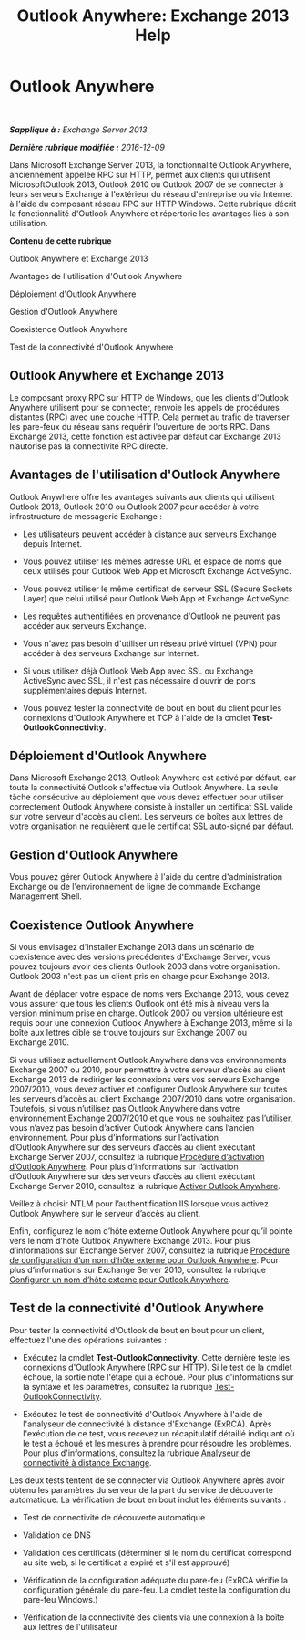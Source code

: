 ﻿---
title: 'Outlook Anywhere: Exchange 2013 Help'
TOCTitle: Outlook Anywhere
ms:assetid: 9026d461-ec6a-4ef5-ba9d-de33030858f3
ms:mtpsurl: https://technet.microsoft.com/fr-fr/library/Bb123741(v=EXCHG.150)
ms:contentKeyID: 50478702
ms.date: 04/24/2018
mtps_version: v=EXCHG.150
ms.translationtype: HT
---

# Outlook Anywhere

 

_**Sapplique à :** Exchange Server 2013_

_**Dernière rubrique modifiée :** 2016-12-09_

Dans Microsoft Exchange Server 2013, la fonctionnalité Outlook Anywhere, anciennement appelée RPC sur HTTP, permet aux clients qui utilisent MicrosoftOutlook 2013, Outlook 2010 ou Outlook 2007 de se connecter à leurs serveurs Exchange à l'extérieur du réseau d'entreprise ou via Internet à l'aide du composant réseau RPC sur HTTP Windows. Cette rubrique décrit la fonctionnalité d'Outlook Anywhere et répertorie les avantages liés à son utilisation.

**Contenu de cette rubrique**

Outlook Anywhere et Exchange 2013

Avantages de l'utilisation d'Outlook Anywhere

Déploiement d'Outlook Anywhere

Gestion d'Outlook Anywhere

Coexistence Outlook Anywhere

Test de la connectivité d'Outlook Anywhere

## Outlook Anywhere et Exchange 2013

Le composant proxy RPC sur HTTP de Windows, que les clients d'Outlook Anywhere utilisent pour se connecter, renvoie les appels de procédures distantes (RPC) avec une couche HTTP. Cela permet au trafic de traverser les pare-feux du réseau sans requérir l'ouverture de ports RPC. Dans Exchange 2013, cette fonction est activée par défaut car Exchange 2013 n’autorise pas la connectivité RPC directe.

## Avantages de l'utilisation d'Outlook Anywhere

Outlook Anywhere offre les avantages suivants aux clients qui utilisent Outlook 2013, Outlook 2010 ou Outlook 2007 pour accéder à votre infrastructure de messagerie Exchange :

  - Les utilisateurs peuvent accéder à distance aux serveurs Exchange depuis Internet.

  - Vous pouvez utiliser les mêmes adresse URL et espace de noms que ceux utilisés pour Outlook Web App et Microsoft Exchange ActiveSync.

  - Vous pouvez utiliser le même certificat de serveur SSL (Secure Sockets Layer) que celui utilisé pour Outlook Web App et Exchange ActiveSync.

  - Les requêtes authentifiées en provenance d'Outlook ne peuvent pas accéder aux serveurs Exchange.

  - Vous n'avez pas besoin d'utiliser un réseau privé virtuel (VPN) pour accéder à des serveurs Exchange sur Internet.

  - Si vous utilisez déjà Outlook Web App avec SSL ou Exchange ActiveSync avec SSL, il n'est pas nécessaire d'ouvrir de ports supplémentaires depuis Internet.

  - Vous pouvez tester la connectivité de bout en bout du client pour les connexions d'Outlook Anywhere et TCP à l'aide de la cmdlet **Test-OutlookConnectivity**.

## Déploiement d'Outlook Anywhere

Dans Microsoft Exchange 2013, Outlook Anywhere est activé par défaut, car toute la connectivité Outlook s'effectue via Outlook Anywhere. La seule tâche consécutive au déploiement que vous devez effectuer pour utiliser correctement Outlook Anywhere consiste à installer un certificat SSL valide sur votre serveur d'accès au client. Les serveurs de boîtes aux lettres de votre organisation ne requièrent que le certificat SSL auto-signé par défaut.

## Gestion d'Outlook Anywhere

Vous pouvez gérer Outlook Anywhere à l'aide du centre d'administration Exchange ou de l'environnement de ligne de commande Exchange Management Shell.

## Coexistence Outlook Anywhere

Si vous envisagez d'installer Exchange 2013 dans un scénario de coexistence avec des versions précédentes d'Exchange Server, vous pouvez toujours avoir des clients Outlook 2003 dans votre organisation. Outlook 2003 n'est pas un client pris en charge pour Exchange 2013.

Avant de déplacer votre espace de noms vers Exchange 2013, vous devez vous assurer que tous les clients Outlook ont été mis à niveau vers la version minimum prise en charge. Outlook 2007 ou version ultérieure est requis pour une connexion Outlook Anywhere à Exchange 2013, même si la boîte aux lettres cible se trouve toujours sur Exchange 2007 ou Exchange 2010.

Si vous utilisez actuellement Outlook Anywhere dans vos environnements Exchange 2007 ou 2010, pour permettre à votre serveur d’accès au client Exchange 2013 de rediriger les connexions vers vos serveurs Exchange 2007/2010, vous devez activer et configurer Outlook Anywhere sur toutes les serveurs d’accès au client Exchange 2007/2010 dans votre organisation. Toutefois, si vous n’utilisez pas Outlook Anywhere dans votre environnement Exchange 2007/2010 et que vous ne souhaitez pas l’utiliser, vous n’avez pas besoin d’activer Outlook Anywhere dans l’ancien environnement. Pour plus d’informations sur l’activation d’Outlook Anywhere sur des serveurs d’accès au client exécutant Exchange Server 2007, consultez la rubrique [Procédure d’activation d’Outlook Anywhere](https://go.microsoft.com/fwlink/p/?linkid=510497). Pour plus d’informations sur l’activation d’Outlook Anywhere sur des serveurs d’accès au client exécutant Exchange Server 2010, consultez la rubrique [Activer Outlook Anywhere](https://go.microsoft.com/fwlink/p/?linkid=510502).

Veillez à choisir NTLM pour l’authentification IIS lorsque vous activez Outlook Anywhere sur le serveur d’accès au client.

Enfin, configurez le nom d’hôte externe Outlook Anywhere pour qu’il pointe vers le nom d’hôte Outlook Anywhere Exchange 2013. Pour plus d’informations sur Exchange Server 2007, consultez la rubrique [Procédure de configuration d’un nom d’hôte externe pour Outlook Anywhere](https://go.microsoft.com/fwlink/p/?linkid=510530). Pour plus d’informations sur Exchange Server 2010, consultez la rubrique [Configurer un nom d’hôte externe pour Outlook Anywhere](https://go.microsoft.com/fwlink/p/?linkid=510531).

## Test de la connectivité d'Outlook Anywhere

Pour tester la connectivité d'Outlook de bout en bout pour un client, effectuez l'une des opérations suivantes :

  - Exécutez la cmdlet **Test-OutlookConnectivity**. Cette dernière teste les connexions d'Outlook Anywhere (RPC sur HTTP). Si le test de la cmdlet échoue, la sortie note l'étape qui a échoué. Pour plus d'informations sur la syntaxe et les paramètres, consultez la rubrique [Test-OutlookConnectivity](https://technet.microsoft.com/fr-fr/library/dd638082\(v=exchg.150\)).

  - Exécutez le test de connectivité d'Outlook Anywhere à l'aide de l'analyseur de connectivité à distance d'Exchange (ExRCA). Après l'exécution de ce test, vous recevez un récapitulatif détaillé indiquant où le test a échoué et les mesures à prendre pour résoudre les problèmes. Pour plus d'informations, consultez la rubrique [Analyseur de connectivité à distance Exchange](exchange-remote-connectivity-analyzer-exchange-2013-help.md).

Les deux tests tentent de se connecter via Outlook Anywhere après avoir obtenu les paramètres du serveur de la part du service de découverte automatique. La vérification de bout en bout inclut les éléments suivants :

  - Test de connectivité de découverte automatique

  - Validation de DNS

  - Validation des certificats (déterminer si le nom du certificat correspond au site web, si le certificat a expiré et s'il est approuvé)

  - Vérification de la configuration adéquate du pare-feu (ExRCA vérifie la configuration générale du pare-feu. La cmdlet teste la configuration du pare-feu Windows.)

  - Vérification de la connectivité des clients via une connexion à la boîte aux lettres de l'utilisateur

